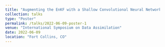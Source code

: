 ```yaml
---
title: "Augmenting the EnKF with a Shallow Convolutional Neural Network"
collection: talks
type: "Poster"
permalink: /talks/2022-06-09-poster-1
venue: "International Symposium on Data Assimilation"
date: 2022-06-09
location: "Fort Collins, CO"
---
```



